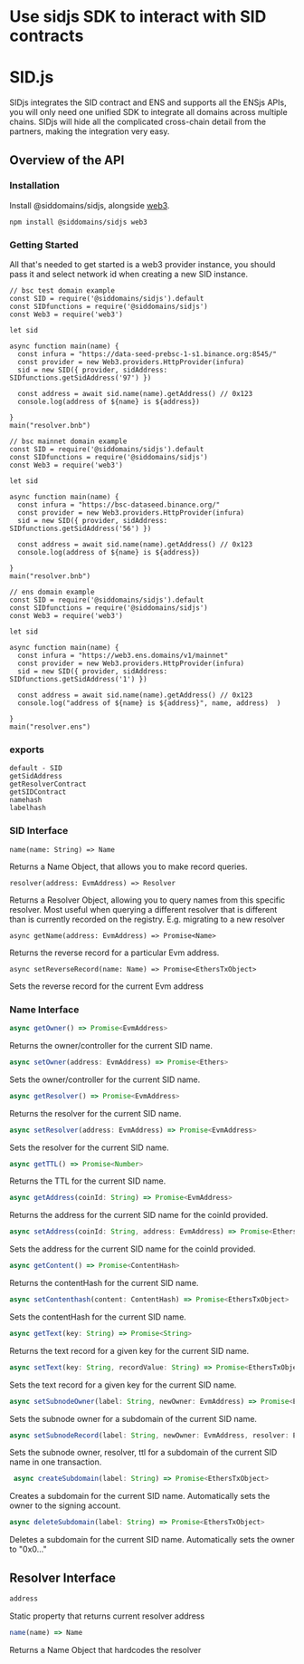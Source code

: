 # Use sidjs SDK to interact with SID contracts 


# SID.js
SIDjs integrates the SID contract and ENS and supports all the ENSjs APIs,  you will only need one unified SDK to integrate all domains across multiple chains. SIDjs will hide all the complicated cross-chain detail from the partners, making the integration very easy.

## Overview of the API

### Installation
Install @siddomains/sidjs, alongside [web3](https://www.npmjs.com/package/web3).
```
npm install @siddomains/sidjs web3
```
### Getting Started
All that's needed to get started is a web3 provider instance, you should pass it and select network id when creating a new SID instance.
```
// bsc test domain example
const SID = require('@siddomains/sidjs').default      
const SIDfunctions = require('@siddomains/sidjs')                                                                                                                                                                                
const Web3 = require('web3')                                                                                                                

let sid 

async function main(name) {
  const infura = "https://data-seed-prebsc-1-s1.binance.org:8545/"  
  const provider = new Web3.providers.HttpProvider(infura)
  sid = new SID({ provider, sidAddress: SIDfunctions.getSidAddress('97') })

  const address = await sid.name(name).getAddress() // 0x123                                                                                
  console.log(address of ${name} is ${address})                                                                                           

}                                                                                                                                           
main("resolver.bnb")
```

```
// bsc mainnet domain example
const SID = require('@siddomains/sidjs').default      
const SIDfunctions = require('@siddomains/sidjs')                                                                                                                                                                                
const Web3 = require('web3')                                                                                                                

let sid 

async function main(name) {
  const infura = "https://bsc-dataseed.binance.org/"  
  const provider = new Web3.providers.HttpProvider(infura)
  sid = new SID({ provider, sidAddress: SIDfunctions.getSidAddress('56') })

  const address = await sid.name(name).getAddress() // 0x123                                                                                
  console.log(address of ${name} is ${address})                                                                                           

}                                                                                                                                           
main("resolver.bnb")
```

```
// ens domain example
const SID = require('@siddomains/sidjs').default      
const SIDfunctions = require('@siddomains/sidjs')                                                                                                                                                                                
const Web3 = require('web3')                                                                                                                

let sid 

async function main(name) {
  const infura = "https://web3.ens.domains/v1/mainnet"
  const provider = new Web3.providers.HttpProvider(infura)
  sid = new SID({ provider, sidAddress: SIDfunctions.getSidAddress('1') })

  const address = await sid.name(name).getAddress() // 0x123                                                                                
  console.log("address of ${name} is ${address}", name, address)  )                                                                                           

}                                                                                                                                           
main("resolver.ens")

```

### exports

```
default - SID
getSidAddress
getResolverContract
getSIDContract
namehash
labelhash
```

### SID Interface

```
name(name: String) => Name
```

Returns a Name Object, that allows you to make record queries.

```
resolver(address: EvmAddress) => Resolver
```

Returns a Resolver Object, allowing you to query names from this specific resolver. Most useful when querying a different resolver that is different than is currently recorded on the registry. E.g. migrating to a new resolver

```
async getName(address: EvmAddress) => Promise<Name>
```

Returns the reverse record for a particular Evm address.

```
async setReverseRecord(name: Name) => Promise<EthersTxObject>
```

Sets the reverse record for the current Evm address

### Name Interface

```ts
async getOwner() => Promise<EvmAddress>
```

Returns the owner/controller for the current SID name.

```ts
async setOwner(address: EvmAddress) => Promise<Ethers>
```

Sets the owner/controller for the current SID name.

```ts
async getResolver() => Promise<EvmAddress>
```

Returns the resolver for the current SID name.

```ts
async setResolver(address: EvmAddress) => Promise<EvmAddress>
```

Sets the resolver for the current SID name.

```ts
async getTTL() => Promise<Number>
```

Returns the TTL for the current SID name.

```ts
async getAddress(coinId: String) => Promise<EvmAddress>
```

Returns the address for the current SID name for the coinId provided.

```ts
async setAddress(coinId: String, address: EvmAddress) => Promise<EthersTxObject>
```

Sets the address for the current SID name for the coinId provided.

```ts
async getContent() => Promise<ContentHash>
```

Returns the contentHash for the current SID name.

```ts
async setContenthash(content: ContentHash) => Promise<EthersTxObject>
```

Sets the contentHash for the current SID name.

```ts
async getText(key: String) => Promise<String>
```

Returns the text record for a given key for the current SID name.

```ts
async setText(key: String, recordValue: String) => Promise<EthersTxObject>
```

Sets the text record for a given key for the current SID name.

```ts
async setSubnodeOwner(label: String, newOwner: EvmAddress) => Promise<EthersTxObject>
```

Sets the subnode owner for a subdomain of the current SID name.

```ts
async setSubnodeRecord(label: String, newOwner: EvmAddress, resolver: EvmAddress, ttl: ?Number) => Promise<EthersTxObject>
```

Sets the subnode owner, resolver, ttl for a subdomain of the current SID name in one transaction.

```ts
 async createSubdomain(label: String) => Promise<EthersTxObject>
```

Creates a subdomain for the current SID name. Automatically sets the owner to the signing account.

```ts
async deleteSubdomain(label: String) => Promise<EthersTxObject>
```

Deletes a subdomain for the current SID name. Automatically sets the owner to "0x0..."

## Resolver Interface

```ts
address
```

Static property that returns current resolver address

```ts
name(name) => Name
```

Returns a Name Object that hardcodes the resolver
